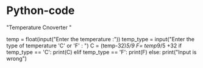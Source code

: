 # Python-code
"Temperature Cnoverter "

temp = float(input("Enter the temperature :"))
temp_type = input("Enter the type of temperature 'C' or 'F' : ")
C = (temp-32)*5/9
F= temp*9/5  +32
if temp_type == 'C':
    print(C)
elif temp_type == 'F':
    print(F)
else:
    print("Input is wrong")
    
